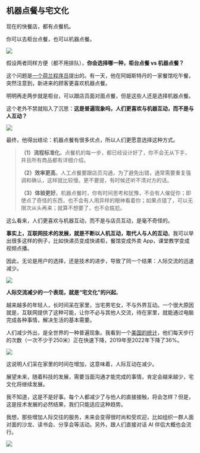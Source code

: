## 机器点餐与宅文化

现在的快餐店，都有点餐机。

你可以去柜台点餐，也可以机器点餐。

![](https://cdn.beekka.com/blogimg/asset/202311/bg2023112404.webp)

假设两者同样方便（都不用排队），**你会选择哪一种，柜台点餐 vs 机器点餐？**

这个问题是[一个荷兰程序员](https://willem.com/blog/2023-10-13_hello-stranger/)提出的。有一天，他在阿姆斯特丹的一家餐馆吃午餐，突然注意到，新进来的顾客更喜欢机器点餐。

明明再走两步就是柜台，可以跟店员面对面点餐，但是这些人还是选择机器点餐。

这个老外不禁就陷入了沉思：**这是普遍现象吗，人们更喜欢与机器互动，而不是与人互动？**

![](https://cdn.beekka.com/blogimg/asset/202311/bg2023112406.webp)

最终，他得出结论：机器点餐有很多优点，所以人们更愿意选择这种方式。

> **（1）流程标准化**。点餐机的每一步，都已经设计好了，你不会无从下手，并且所有商品都有详细介绍。
>
> **（2）效率更高**。人工点餐要跟店员沟通，为了避免出错，通常需要重复强调和确认，这样就比较慢。更不要提，有时候还听不清对方的话。
>
>**（3）体验更好**。机器点餐时，你有时间思考和犹豫，不会有人催促你；即使点了奇怪的东西，也不会有人用异样的眼神看着你；如果点错了，可以无限次从头再来；就算不想要了，也不会尴尬。

这么看来，人们更喜欢与机器互动，而不是与店员互动，是毫不奇怪的。

**事实上，互联网技术的发展，就是不断以人机互动，取代人与人的互动**。我可以举出很多这样的例子，比如快递员变成快递柜，餐馆变成外卖 App，课堂教学变成视频点播。

因此，无论是用户的选择，还是技术的进步，导致了同一个结果：人际交流的迅速减少。

![](https://cdn.beekka.com/blogimg/asset/202311/bg2023112711.webp)

**人际交流减少的一个表现，就是“宅文化”的兴起**。

越来越多的年轻人，长时间呆在家里，当宅男宅女，不与外界互动。一个很大原因就是，互联网提供了这种可能，让你不必与其他人交流，待在家里，就能通过电脑完成各种事情，解决生活的基本需要。

人们减少外出，是全世界的一种普遍现象。我看到一个[美国的统计](https://axios.com/2023/11/16/walking-americans-declines-map)，他们每天步行的次数（一次不少于250米）正在快速下降，2019年至2022年下降了36%。

![](https://cdn.beekka.com/blogimg/asset/202311/bg2023112712.webp)

这说明人们呆在家里的时间在增加，这意味着，人际互动在减少。

展望未来，随着科技的发展，需要当面沟通才能完成的事情，肯定会越来越少，宅文化将继续发展。

我不知道，这是不是好事。每个人都减少了与他人的直接接触，将会怎样？但是，这是技术发展的必然结果，我们只能适应这种趋势。

我想，那些增加人际交往的服务，未来会变得很时尚和受欢迎，比如组织一群人面对面的沙龙、读书会、分享会等活动。另外，跟人们直接对话 AI 伴侣大概也会流行。

![](https://cdn.beekka.com/blogimg/asset/202311/bg2023112503.webp)
